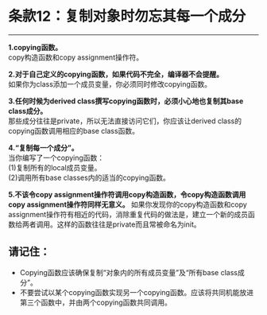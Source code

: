 # 条款12：复制对象时勿忘其每一个成分
------------------

**1.copying函数。**<br>
copy构造函数和copy assignment操作符。

**2.对于自己定义的copying函数，如果代码不完全，编译器不会提醒。**<br>
如果你为class添加一个成员变量，你必须同时修改copying函数。

**3.任何时候为derived class撰写copying函数时，必须小心地也复制其base class成分。**<br>
那些成分往往是private，所以无法直接访问它们，你应该让derived class的copying函数调用相应的base class函数。

**4.“复制每一个成分”。**<br>
当你编写了一个copying函数：<br>
(1)复制所有的local成员变量。<br>
(2)调用所有base classes内的适当的copying函数。

**5.不该令copy assignment操作符调用copy构造函数，令copy构造函数调用copy assignment操作符同样无意义。**
如果你发现你的copy构造函数和copy assignment操作符有相近的代码，消除重复代码的做法是，建立一个新的成员函数给两者调用。这样的函数往往是private而且常被命名为init。

## 请记住：
* Copying函数应该确保复制“对象内的所有成员变量”及“所有base class成分”。
* 不要尝试以某个copying函数实现另一个copying函数。应该将共同机能放进第三个函数中，并由两个copying函数共同调用。
